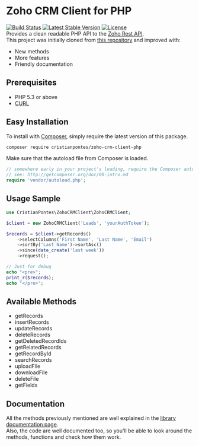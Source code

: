 # Zoho CRM Client for PHP
[![Build Status](https://travis-ci.org/cristianpontes/zoho-crm-client-php.svg?branch=master)](https://travis-ci.org/cristianpontes/zoho-crm-client-php)
[![Latest Stable Version](https://poser.pugx.org/cristianpontes/zoho-crm-client-php/v/stable)](https://packagist.org/packages/cristianpontes/zoho-crm-client-php)
[![License](https://poser.pugx.org/cristianpontes/zoho-crm-client-php/license)](https://packagist.org/packages/cristianpontes/zoho-crm-client-php)
<br>
Provides a clean readable PHP API to the [Zoho Rest API](https://www.zoho.com/crm/help/api/).
<br>
This project was initially cloned from [this repository](https://github.com/christiaan/zohocrmclient) and improved with:
+ New methods
+ More features
+ Friendly documentation


## Prerequisites
   - PHP 5.3 or above
   - [CURL](http://php.net/manual/en/book.curl.php)

## Easy Installation

To install with [Composer](https://getcomposer.org/), simply require the
latest version of this package.

```bash
composer require cristianpontes/zoho-crm-client-php
```

Make sure that the autoload file from Composer is loaded.

```php
// somewhere early in your project's loading, require the Composer autoloader
// see: http://getcomposer.org/doc/00-intro.md
require 'vendor/autoload.php';
```

## Usage Sample
```php
use CristianPontes\ZohoCRMClient\ZohoCRMClient;

$client = new ZohoCRMClient('Leads', 'yourAuthToken');

$records = $client->getRecords()
    ->selectColumns('First Name', 'Last Name', 'Email')
    ->sortBy('Last Name')->sortAsc()
    ->since(date_create('last week'))
    ->request();

// Just for debug
echo "<pre>";
print_r($records);
echo "</pre>";
```

## Available Methods
+ getRecords
+ insertRecords
+ updateRecords
+ deleteRecords
+ getDeletedRecordIds
+ getRelatedRecords
+ getRecordById
+ searchRecords
+ uploadFile
+ downloadFile
+ deleteFile
+ getFields

## Documentation

All the methods previously mentioned are well explained in the [library documentation page](https://cristianpontes.github.io/zoho-crm-client-php/).
<br>
Also, the code are well documented too, so you'll be able to look around the methods, functions and check how them work.